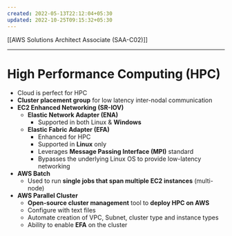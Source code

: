 ```yaml
---
created: 2022-05-13T22:12:04+05:30
updated: 2022-10-25T09:15:32+05:30
---
```

[[AWS Solutions Architect Associate (SAA-C02)]]

---
# High Performance Computing (HPC)
- Cloud is perfect for HPC
- **Cluster placement group** for low latency inter-nodal communication
- **EC2 Enhanced Networking (SR-IOV)**
	- **Elastic Network Adapter (ENA)**
		- Supported in both Linux & **Windows**
	- **Elastic Fabric Adapter (EFA)**
	    -   Enhanced for HPC
	    -   Supported in **Linux** only
	    -   Leverages **Message Passing Interface (MPI)** standard
	    -   Bypasses the underlying Linux OS to provide low-latency networking
- **AWS Batch**
	- Used to run **single jobs that span multiple EC2 instances** (multi-node)
- **AWS Parallel Cluster**
    -   **Open-source cluster management** tool to **deploy HPC on AWS**
    -   Configure with text files
    -   Automate creation of VPC, Subnet, cluster type and instance types
    -   Ability to enable **EFA** on the cluster